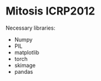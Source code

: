# Mitosis ICRP2012 

Necessary libraries:
<ul>
<li>Numpy</li>
<li>PIL</li>
<li>matplotlib</li>
<li>torch</li>
<li>skimage</li>
<li>pandas</li>
</ul>


